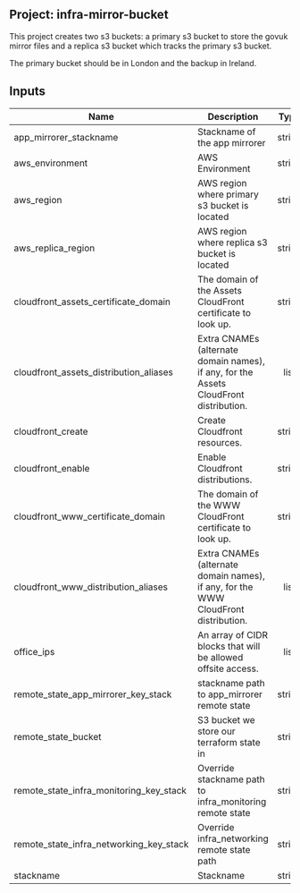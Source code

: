 ## Project: infra-mirror-bucket

This project creates two s3 buckets: a primary s3 bucket to store the govuk
mirror files and a replica s3 bucket which tracks the primary s3 bucket.

The primary bucket should be in London and the backup in Ireland.

## Inputs

| Name | Description | Type | Default | Required |
|------|-------------|:----:|:-----:|:-----:|
| app\_mirrorer\_stackname | Stackname of the app mirrorer | string | n/a | yes |
| aws\_environment | AWS Environment | string | n/a | yes |
| aws\_region | AWS region where primary s3 bucket is located | string | `"eu-west-2"` | no |
| aws\_replica\_region | AWS region where replica s3 bucket is located | string | `"eu-west-1"` | no |
| cloudfront\_assets\_certificate\_domain | The domain of the Assets CloudFront certificate to look up. | string | `""` | no |
| cloudfront\_assets\_distribution\_aliases | Extra CNAMEs (alternate domain names), if any, for the Assets CloudFront distribution. | list | `<list>` | no |
| cloudfront\_create | Create Cloudfront resources. | string | `"false"` | no |
| cloudfront\_enable | Enable Cloudfront distributions. | string | `"false"` | no |
| cloudfront\_www\_certificate\_domain | The domain of the WWW CloudFront certificate to look up. | string | `""` | no |
| cloudfront\_www\_distribution\_aliases | Extra CNAMEs (alternate domain names), if any, for the WWW CloudFront distribution. | list | `<list>` | no |
| office\_ips | An array of CIDR blocks that will be allowed offsite access. | list | n/a | yes |
| remote\_state\_app\_mirrorer\_key\_stack | stackname path to app_mirrorer remote state | string | `""` | no |
| remote\_state\_bucket | S3 bucket we store our terraform state in | string | n/a | yes |
| remote\_state\_infra\_monitoring\_key\_stack | Override stackname path to infra_monitoring remote state | string | `""` | no |
| remote\_state\_infra\_networking\_key\_stack | Override infra_networking remote state path | string | `""` | no |
| stackname | Stackname | string | n/a | yes |

